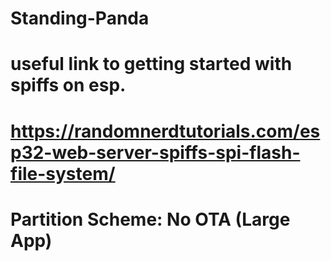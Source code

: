 # Standing-Panda

# useful link to getting started with spiffs on esp.

# https://randomnerdtutorials.com/esp32-web-server-spiffs-spi-flash-file-system/

# Partition Scheme: No OTA (Large App)

